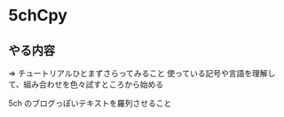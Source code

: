 # 5chCpy
## やる内容
=> チュートリアルひとまずさらってみること
使っている記号や言語を理解して、組み合わせを色々試すところから始める

 5ch のブログっぽいテキストを羅列させること
 
